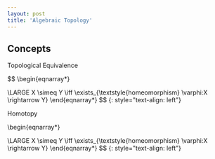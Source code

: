 ```yaml
---
layout: post
title: 'Algebraic Topology'
---
```


## Concepts

Topological Equivalence

$$ 
\begin{eqnarray*} 

\LARGE
X \simeq Y \iff \exists_{\textstyle{homeomorphism} \varphi:X \rightarrow Y}
\end{eqnarray*} 
$$ 
{: style="text-align: left"}

Homotopy

\begin{eqnarray*} 

\LARGE
X \simeq Y \iff \exists_{\textstyle{homeomorphism} \varphi:X \rightarrow Y}
\end{eqnarray*} 
$$ 
{: style="text-align: left"}